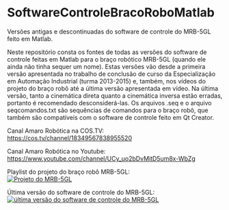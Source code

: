 # SoftwareControleBracoRoboMatlab
Versões antigas e descontinuadas do software de controle do MRB-5GL feito em Matlab.

Neste repositório consta os fontes de todas as versões do software de controle feitas em Matlab para o
braço robótico MRB-5GL (quando ele ainda não tinha sequer um nome). Estas versões vão desde a primeira
versão apresentada no trabalho de conclusão de curso da Especialização em Automação Industrial (turma 2013-2015) 
e, também, nos vídeos do projeto do braço robô até a última versão apresentada em vídeo. Na última versão, tanto 
a cinemática direta quanto a cinemática inversa estão erradas, portanto é recomendado desconsiderá-las.
Os arquivos .seq e o arquivo seqcomandos.txt são sequências de comandos para o braço robô, que também são
compatíveis com o software de controle feito em Qt Creator.

Canal Amaro Robótica na COS.TV:                                               
https://cos.tv/channel/18349567838955520

Canal Amaro Robótica no Youtube:                                     
https://www.youtube.com/channel/UCy_uo2bDvMitD5um8x-WbZg

Playlist do projeto do braço robô MRB-5GL:                                
[![Projeto do MRB-5GL](https://img.youtube.com/vi/fhk3rW9b3HQ/0.jpg)](https://www.youtube.com/playlist?list=PLfnxnoUSxXde7of-QUJK9k0CRMmgxdtAs)

Última versão do software de controle do MRB-5GL:                          
[![última versão do software de controle do MRB-5GL](https://img.youtube.com/vi/2uBVHVvPE0M/0.jpg)](https://www.youtube.com/watch?v=2uBVHVvPE0M)


